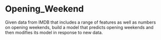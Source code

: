 # Opening_Weekend
Given data from IMDB that includes a range of features as well as numbers on opening weekends, build a model that predicts opening weekends and then modifies its model in response to new data.
